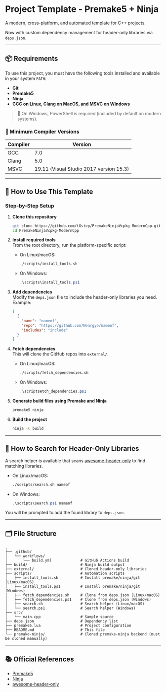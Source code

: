 # Project Template - Premake5 + Ninja

A modern, cross-platform, and automated template for C++ projects.

Now with custom dependency management for header-only libraries via `deps.json`.

---

## 📦 Requirements

To use this project, you must have the following tools installed and available in your system `PATH`:

- **Git**
- **Premake5**
- **Ninja**
- **GCC on Linux, Clang on MacOS, and MSVC on Windows**

> 📝 On Windows, PowerShell is required (included by default on modern systems).

### 🧠 Minimum Compiler Versions

| Compiler | Version |
|----------|---------|
| GCC      | 7.0     |
| Clang    | 5.0     |
| MSVC     | 19.11 (Visual Studio 2017 version 15.3) |

---

## 🧪 How to Use This Template

### Step-by-Step Setup

1. **Clone this repository**  
   ```bash
   git clone https://github.com/tGstep/PremakeNinjaVcpkg-ModernCpp.git
   cd PremakeNinjaVcpkg-ModernCpp
   ```

2. **Install required tools**  
   From the root directory, run the platform-specific script:

   - On Linux/macOS:
     ```bash
     ./scripts/install_tools.sh
     ```
   - On Windows:
     ```powershell
     .\scripts\install_tools.ps1
     ```

3. **Add dependencies**  
   Modify the `deps.json` file to include the header-only libraries you need. Example:

   ```json
   [
     {
       "name": "nameof",
       "repo": "https://github.com/Neargye/nameof",
       "includes": "include"
     }
   ]
   ```

4. **Fetch dependencies**  
   This will clone the GitHub repos into `external/`.

   - On Linux/macOS:
     ```bash
     ./scripts/fetch_dependencies.sh
     ```
   - On Windows:
     ```powershell
     .\scriptsetch_dependencies.ps1
     ```

5. **Generate build files using Premake and Ninja**
   ```bash
   premake5 ninja
   ```

6. **Build the project**
   ```bash
   ninja -C build
   ```

---

## 🔎 How to Search for Header-Only Libraries

A search helper is available that scans [awesome-header-only](https://github.com/pfultz2/awesome-header-only) to find matching libraries.

- On Linux/macOS:
  ```bash
  ./scripts/search.sh nameof
  ```
- On Windows:
  ```powershell
  .\scripts\search.ps1 nameof
  ```

You will be prompted to add the found library to `deps.json`.

---

## 🗂️ File Structure

```plaintext
.
├── .github/
│   └── workflows/
│       └── build.yml             # GitHub Actions build
├── build/                        # Ninja build output
├── external/                     # Cloned header-only libraries
├── scripts/                      # Automation scripts
│   ├── install_tools.sh          # Install premake/ninja/git (Linux/macOS)
│   ├── install_tools.ps1         # Install premake/ninja/git (Windows)
│   ├── fetch_dependencies.sh     # Clone from deps.json (Linux/macOS)
│   ├── fetch_dependencies.ps1    # Clone from deps.json (Windows)
│   ├── search.sh                 # Search helper (Linux/macOS)
│   └── search.ps1                # Search helper (Windows)
├── src/
│   └── main.cpp                  # Sample source
├── deps.json                     # Dependency list
├── premake5.lua                  # Project configuration
├── README.md                     # This file
└── premake-ninja/                # Cloned premake-ninja backend (must be cloned manually)
```

---

## 📚 Official References

- [Premake5](https://premake.github.io/)
- [Ninja](https://ninja-build.org/)
- [awesome-header-only](https://github.com/pfultz2/awesome-header-only)
